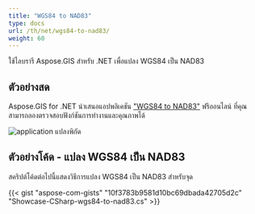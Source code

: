 ```yaml
---
title: "WGS84 to NAD83"
type: docs
url: /th/net/wgs84-to-nad83/
weight: 60
---
```


ใช้ไลบรารี Aspose.GIS สำหรับ .NET เพื่อแปลง WGS84 เป็น NAD83

## **ตัวอย่างสด**

Aspose.GIS for .NET นำเสนอแอปพลิเคชัน ["WGS84 to NAD83"](https://products.aspose.app/gis/transformation/wgs84-to-nad83) ฟรีออนไลน์ ที่คุณสามารถลองตรวจสอบฟังก์ชันการทำงานและคุณภาพได้

![application แปลงพิกัด](transform-coordinates.png)

## **ตัวอย่างโค้ด - แปลง WGS84 เป็น NAD83**

สคริปต์โค้ดต่อไปนี้แสดงวิธีการแปลง WGS84 เป็น NAD83 สำหรับจุด

{{< gist "aspose-com-gists" "10f3783b9581d10bc69dbada42705d2c" "Showcase-CSharp-wgs84-to-nad83.cs" >}}
